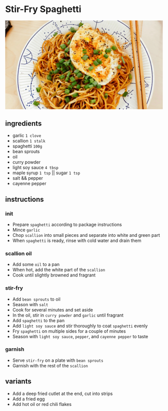 # Stir-Fry Spaghetti

![Photo](./stir-fry-spaghetti.jpg)

## ingredients

- garlic `1 clove`
- scallion `1 stalk`
- spaghetti `100g`
- bean sprouts
- oil
- curry powder
- light soy sauce `4 tbsp`
- maple syrup `1 tsp` || sugar `1 tsp`
- salt && pepper
- cayenne pepper

## instructions

### init

- Prepare `spaghetti` according to package instructions
- Mince `garlic`
- Chop `scallion` into small pieces and separate into white and green part
- When `spaghetti` is ready, rinse with cold water and drain them

### scallion oil

- Add some `oil` to a pan
- When hot, add the white part of the `scallion`
- Cook until slightly browned and fragrant

### stir-fry

- Add `bean sprouts` to oil
- Season with `salt`
- Cook for several minutes and set aside
- In the oil, stir in `curry powder` and `garlic` until fragrant
- Add `spaghetti` to the pan
- Add `light soy sauce` and stir thoroughly to coat `spaghetti` evenly
- Fry `spaghetti` on multiple sides for a couple of minutes
- Season with `light soy sauce`, `pepper`, and `cayenne pepper` to taste

### garnish

- Serve `stir-fry` on a plate with `bean sprouts`
- Garnish with the rest of the `scallion`

## variants

- Add a deep fried cutlet at the end, cut into strips
- Add a fried egg
- Add hot oil or red chili flakes
